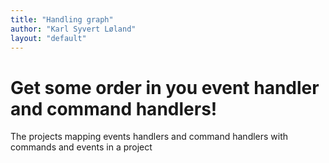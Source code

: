 ```yaml
---
title: "Handling graph"
author: "Karl Syvert Løland"
layout: "default"
---
```


# Get some order in you event handler and command handlers!

The projects mapping events handlers and command handlers with commands and
events in a project
